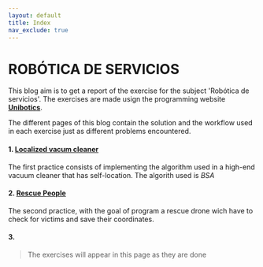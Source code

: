 ```yaml
---
layout: default
title: Index
nav_exclude: true
---
```


# ROBÓTICA DE SERVICIOS

This blog aim is to get a report of the exercise for the subject 'Robótica de servicios'. The exercises are made usign the programming website [**Unibotics**](https://unibotics.org/).

The different pages of this blog contain the solution and the workflow used in each exercise just as different problems encountered.

#### 1. [Localized vacum cleaner](https://iperal2021.github.io/blog_robotica_servicios/Localized_Vacuum_Cleaner/)

The first practice consists of implementing the algorithm used in a high-end vacuum cleaner that has self-location. The algorith used is *BSA*

#### 2. [Rescue People](https://iperal2021.github.io/blog_robotica_servicios/Rescue_People/)

The second practice, with the goal of program a rescue drone wich have to check for victims and save their coordinates.

#### 3.

> The exercises will appear in this page as they are done